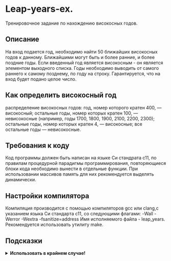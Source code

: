 # Leap-years-ex.
Тренировочное задание по нахождению високосных годов.
## Описание
На вход подается год, необходимо найти 50 ближайших високосных годов к данному. Ближайшими могут быть и более ранние, и более поздние годы. Если введенный год является високосным - он является элементом выходного списка.
Годы необходимо выводить от самого раннего к самому позднему, по году на строку.
Гарантируется, что на вход будет подано целое число.

## Как определить високосный год
распределение високосных годов:
    год, номер которого кратен 400, — високосный;
    остальные годы, номер которых кратен 100, — невисокосные 
    (например, годы 1700, 1800, 1900, 2100, 2200, 2300);
    остальные годы, номер которых кратен 4, — високосные;
    все остальные годы — невисокосные.
## Требования к коду

Код программы должен быть написан на языке Си стандрата c11, по правилам процедурной парадигмы программирования, повторяющиеся блоки кода необходимо вынести в отдельные функции.
При использовании массивов память для них рекомендуется выделять динамически.

## Настройки компилятора
Компиляция производится с помощью компиляторов gcc или clang,с указанием языка Си стандарта c11, со следующими флагами: 
-Wall -Werror -Wextra -fsanitize=address
Имя исполняемого файла - leap_years.
Рекомендуется использовать утилиту make.

## Подсказки
<details>
<summary><b>Использовать в крайнем случае!</b></summary>

<details><summary><b>О структуре кода и последовательности действий</b></summary>
Задачу необходимо декомпозировать - сначала научиться определять високосный год, затем ближайший високосный к введенному, потом создавать списки, отталикваясь от правил поиска и ближайшего найденного года.
ДИНАМИЧЕСКИЕ МАССИВЫ НЕОБХОДИМО ОСВОБОЖДАТЬ
</details>
<details><summary><b>О краевых случаях</b></summary>
При поиске ближайего года необходимо помнить, что он может быть как "справа", так и "слева" на временной шкале, для поиска подходящего года пригодится нахождение остатка от деления по модулю(https://ru.wikipedia.org/wiki/%D0%94%D0%B5%D0%BB%D0%B5%D0%BD%D0%B8%D0%B5_%D1%81_%D0%BE%D1%81%D1%82%D0%B0%D1%82%D0%BA%D0%BE%D0%BC#%D0%92_%D0%BF%D1%80%D0%BE%D0%B3%D1%80%D0%B0%D0%BC%D0%BC%D0%B8%D1%80%D0%BE%D0%B2%D0%B0%D0%BD%D0%B8%D0%B8).
При формировании списка-ответа может случиться так, что год с одного края удален от введенного сильнее, чем год с другого края, необходимо контролировать "расстояние" до високосного года, ближайшего ко введенному. (в качестве примера можно попробовать 1700й год)
</details>

</details>
